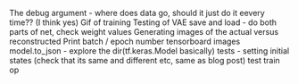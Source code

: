 The debug argument - where does data go, should it just do it eevery time?? (I think yes)
Gif of training
Testing of VAE save and load - do both parts of net,  check weight values
Generating images of the actual versus reconstructed
Print batch / epoch number 
tensorboard images
model.to_json - explore the dir(tf.keras.Model basically)
tests - setting initial states (check that its same and different etc, same as blog post)
test train op

